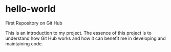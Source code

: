 # hello-world
First Repository on Git Hub

This is an introduction to my project.
The essence of this project is to understand how Git Hub works and how it can benefit me in developing and maintaining code.
